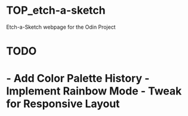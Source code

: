 # TOP_etch-a-sketch
Etch-a-Sketch webpage for the Odin Project

 <h1>TODO<h1>
 - Add Color Palette History
 - Implement Rainbow Mode
 - Tweak for Responsive Layout
